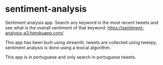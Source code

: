 # sentiment-analysis

Sentiment analysis app. Search any keyword in the most recent tweets and see what is the overall sentiment of that keyword: https://sentiment-analysis-a3.herokuapp.com/

This app has been built using streamlit, tweets are collected using tweepy, sentiment analysis is done using a lexical algorithm.

This app is in portuguese and only search in portuguese tweets.
